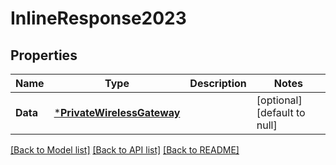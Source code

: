 # InlineResponse2023

## Properties
Name | Type | Description | Notes
------------ | ------------- | ------------- | -------------
**Data** | [***PrivateWirelessGateway**](PrivateWirelessGateway.md) |  | [optional] [default to null]

[[Back to Model list]](../README.md#documentation-for-models) [[Back to API list]](../README.md#documentation-for-api-endpoints) [[Back to README]](../README.md)

